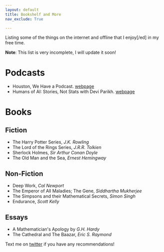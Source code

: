 ```yaml
---
layout: default
title: Bookshelf and More
nav_exclude: True

---
```


Listing some of the things on the internet and offline that I enjoy[/ed] in my free time.

**Note**: This list is very incomplete, I will update it soon!

# Podcasts

- Houston, We Have a Podcast. [webpage](https://www.nasa.gov/johnson/HWHAP)
- Humans of AI: Stories, Not Stats with Devi Parikh. [webpage](https://www.cc.gatech.edu/~parikh/humanstoriesai/)

# Books

## Fiction

- The Harry Potter Series, _J.K. Rowling_
- The Lord of the Rings Series, _J.R.R. Tolkien_
- Sherlock Holmes, _Sir Arthur Conan Doyle_
- The Old Man and the Sea, _Ernest Hemingway_

## Non-Fiction

- Deep Work, _Cal Newport_
- The Emperor of All Maladies; The Gene, _Siddhartha Mukherjee_
- The Simpsons and their Mathematical Secrets, _Simon Singh_
- Endurance, _Scott Kelly_

## Essays

- A Mathematician's Apology by _G.H. Hardy_
- The Cathedral and The Baazar, _Eric S. Raymond_


Text me on [twitter](https://twitter.com/tkasarla_) if you have any recommendations!
